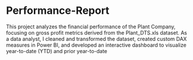 # Performance-Report
This project analyzes the financial performance of the Plant Company, focusing on gross profit metrics derived from the Plant_DTS.xls dataset. As a data analyst, I cleaned and transformed the dataset, created custom DAX measures in Power BI, and developed an interactive dashboard to visualize year-to-date (YTD) and prior year-to-date 
